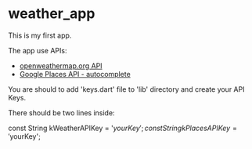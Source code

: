 # weather_app

This is my first app. 

The app use APIs:
- [openweathermap.org API](https://openweathermap.org/api)
- [Google Places API - autocomplete](https://developers.google.com/maps/documentation/places/web-service/overview) 


You are should to add 'keys.dart' file to 'lib' directory and create your API Keys.

There should be two lines inside:

const String kWeatherAPIKey = '$yourKey';
const String kPlacesAPIKey = '$yourKey';


